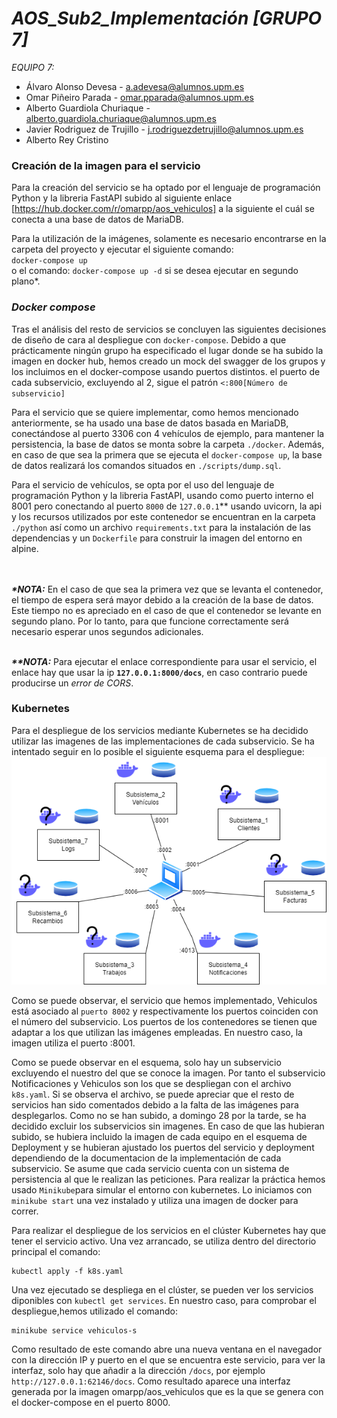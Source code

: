 # **_AOS_Sub2_Implementación [GRUPO 7]_**

_EQUIPO 7:_

- Álvaro Alonso Devesa - a.adevesa@alumnos.upm.es
- Omar Piñeiro Parada - omar.pparada@alumnos.upm.es
- Alberto Guardiola Churiaque - alberto.guardiola.churiaque@alumnos.upm.es
- Javier Rodriguez de Trujillo - j.rodriguezdetrujillo@alumnos.upm.es
- Alberto Rey Cristino

### Creación de la imagen para el servicio

Para la creación del servicio se ha optado por el lenguaje de programación Python y la libreria FastAPI subido al siguiente enlace [https://hub.docker.com/r/omarpp/aos_vehiculos] 
a la siguiente el cuál se conecta a una base de datos de MariaDB.

Para la utilización de la imágenes, solamente es necesario encontrarse en la carpeta del proyecto y ejecutar el siguiente comando:<br>
`docker-compose up`<br> o el comando: `docker-compose up -d` si se desea ejecutar en segundo plano*.

### **_Docker compose_**
Tras el análisis del resto de servicios se concluyen las siguientes decisiones de diseño de cara al despliegue con `docker-compose`. Debido a que prácticamente ningún grupo ha especificado el lugar donde se ha subido la imagen en docker hub, hemos creado un mock del swagger de los grupos y los incluimos en el docker-compose usando puertos distintos. el puerto de cada subservicio, excluyendo al 2, sigue el patrón `<:800[Número de subservicio]`

Para el servicio que se quiere implementar, como hemos mencionado anteriormente, se ha usado una base de datos basada en MariaDB, conectándose al puerto 3306 con 4 vehículos de ejemplo, para mantener la persistencia, la base de datos se monta sobre la carpeta `./docker`. Además, en caso de que sea la primera que se ejecuta el `docker-compose up`, la base de datos realizará los comandos situados en `./scripts/dump.sql`.

Para el servicio de vehículos, se opta por el uso del lenguaje de programación Python y la libreria FastAPI, usando como puerto interno el 8001 pero conectando al puerto `8000` de `127.0.0.1`** usando uvicorn, la api y los recursos utilizados por este contenedor se encuentran en la carpeta `./python` así como  un archivo `requirements.txt` para la instalación de las dependencias y un `Dockerfile` para construir la imagen del entorno en alpine.

<br><br>**_*NOTA:_** En el caso de que sea la primera vez que se levanta el contenedor, el tiempo de espera será mayor debido a la creación de la base de datos. Este tiempo no es apreciado en el caso de que el contenedor se levante en segundo plano. Por lo tanto, para que funcione correctamente será necesario esperar unos segundos adicionales.<br>

<br>**_**NOTA:_** Para ejecutar el enlace correspondiente para usar el servicio, el enlace hay que usar la ip **`127.0.0.1:8000/docs`**, en caso contrario puede producirse un _error de CORS_.<br>

### Kubernetes
Para el despliegue de los servicios mediante Kubernetes se ha decidido utilizar las imagenes de las implementaciones de cada subservicio. Se ha intentado seguir en lo posible el siguiente esquema para el despliegue: ![Image text](https://github.com/Omarpparada/AOS_Sub2_Implementaci-n/blob/main/Kubernetes/esquema.png)

Como se puede observar, el servicio que hemos implementado, Vehiculos está asociado al `puerto 8002` y respectivamente los puertos coinciden con el número del subservicio. Los puertos de los contenedores se tienen que adaptar a los que utilizan las imágenes empleadas. En nuestro caso, la imagen utiliza el puerto :8001.

Como se puede observar en el esquema, solo hay un subservicio excluyendo el nuestro del que se conoce la imagen. Por tanto el subservicio Notificaciones y Vehiculos son los que se despliegan con el archivo `k8s.yaml`. Si se observa el archivo, se puede apreciar que el resto de servicios han sido comentados debido a la falta de las imágenes para desplegarlos. Como no se han subido, a domingo 28 por la tarde, se ha decidido excluir los subservicios sin imagenes. En caso de que las hubieran subido, se hubiera incluido la imagen de cada equipo en el esquema de Deployment y se hubieran ajustado los puertos del servicio y deployment dependiendo de la documentacion de la implementación de cada subservicio. Se asume que cada servicio cuenta con un sistema de persistencia al que le realizan las peticiones.
Para realizar la práctica hemos usado `Minikube`para simular el entorno con kubernetes. Lo iniciamos con `minikube start` una vez instalado y utiliza una imagen de docker para correr.

Para realizar el despliegue de los servicios en el clúster Kubernetes hay que tener el servicio activo. Una vez arrancado, se utiliza dentro del directorio principal el comando:
```
kubectl apply -f k8s.yaml
```
Una vez ejecutado se despliega en el clúster, se pueden ver los servicios diponibles con `kubectl get services`. En nuestro caso, para comprobar el despliegue,hemos utilizado el comando:
```
minikube service vehiculos-s 
``` 
Como resultado de este comando abre una nueva ventana en el navegador con la dirección IP y puerto en el que se encuentra este servicio, para ver la interfaz, solo hay que añadir a la dirección `/docs`, por ejemplo `http://127.0.0.1:62146/docs`. Como resultado aparece una interfaz generada por la imagen omarpp/aos_vehiculos que es la que se genera con el docker-compose en el puerto 8000.

